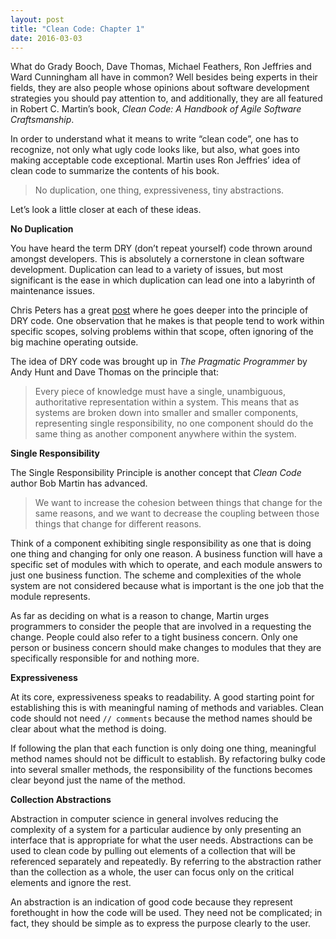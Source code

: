 ```yaml
---
layout: post
title: "Clean Code: Chapter 1"
date: 2016-03-03
---
```


What do Grady Booch, Dave Thomas, Michael Feathers, Ron Jeffries and Ward Cunningham all have in common? Well besides being experts in their fields, they are also people whose opinions about software development strategies you should pay attention to, and additionally, they are all featured in Robert C. Martin’s book, *Clean Code: A Handbook of Agile Software Craftsmanship*.

In order to understand what it means to write “clean code”, one has to recognize, not only what ugly code looks like, but also, what goes into making acceptable code exceptional. Martin uses Ron Jeffries’ idea of clean code to summarize the contents of his book.
> No duplication, one thing, expressiveness, tiny abstractions.

Let’s look a little closer at each of these ideas.

**No Duplication**

You have heard the term DRY (don’t repeat yourself) code thrown around amongst developers. This is absolutely a cornerstone in clean software development. Duplication can lead to a variety of issues, but most significant is the ease in which duplication can lead one into a labyrinth of maintenance issues.

Chris Peters has a great [post](http://code.tutsplus.com/tutorials/3-key-software-principles-you-must-understand--net-25161) where he goes deeper into the principle of DRY code. One observation that he makes is that people tend to work within specific scopes, solving problems within that scope, often ignoring of the big machine operating outside.

The idea of DRY code was brought up in *The Pragmatic Programmer* by Andy Hunt and Dave Thomas on the principle that:
>Every piece of knowledge must have a single, unambiguous, authoritative representation within a system.
This means that as systems are broken down into smaller and smaller components, representing single responsibility, no one component should do the same thing as another component anywhere within the system.

**Single Responsibility**

The Single Responsibility Principle is another concept that *Clean Code* author Bob Martin has advanced.
>We want to increase the cohesion between things that change for the same reasons, and we want to decrease the coupling between those things that change for different reasons.

Think of a component exhibiting single responsibility as one that is doing one thing and changing for only one reason. A business function will have a specific set of modules with which to operate, and each module answers to just one business function. The scheme and complexities of the whole system are not considered because what is important is the one job that the module represents.

As far as deciding on what is a reason to change, Martin urges programmers to consider the people that are involved in a requesting the change. People could also refer to a tight business concern. Only one person or business concern should make changes to modules that they are specifically responsible for and nothing more.

**Expressiveness**

At its core, expressiveness speaks to readability. A good starting point for establishing this is with meaningful naming of methods and variables. Clean code should not need `// comments` because the method names should be clear about what the method is doing.

If following the plan that each function is only doing one thing, meaningful method names should not be difficult to establish. By refactoring bulky code into several smaller methods, the responsibility of the functions becomes clear beyond just the name of the method.

**Collection Abstractions**

Abstraction in computer science in general involves reducing the complexity of a system for a particular audience by only presenting an interface that is appropriate for what the user needs. Abstractions can be used to clean code by pulling out elements of a collection that will be referenced separately and repeatedly. By referring to the abstraction rather than the collection as a whole, the user can focus only on the critical elements and ignore the rest.

An abstraction is an indication of good code because they represent forethought in how the code will be used. They need not be complicated; in fact, they should be simple as to express the purpose clearly to the user.